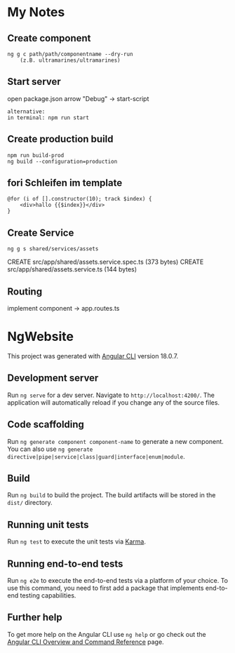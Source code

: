 # My Notes
## Create component
    ng g c path/path/componentname --dry-run
        (z.B. ultramarines/ultramarines)

## Start server
open package.json 
arrow "Debug" -> start-script 

    alternative:
    in terminal: npm run start

## Create production build

    npm run build-prod
    ng build --configuration=production

## fori Schleifen im template

    @for (i of [].constructor(10); track $index) {
        <div>hallo {{$index}}</div>
    }

## Create Service

    ng g s shared/services/assets   

CREATE src/app/shared/assets.service.spec.ts (373 bytes)
CREATE src/app/shared/assets.service.ts (144 bytes)

## Routing

implement component -> app.routes.ts 

# NgWebsite

This project was generated with [Angular CLI](https://github.com/angular/angular-cli) version 18.0.7.

## Development server

Run `ng serve` for a dev server. Navigate to `http://localhost:4200/`. The application will automatically reload if you change any of the source files.

## Code scaffolding

Run `ng generate component component-name` to generate a new component. You can also use `ng generate directive|pipe|service|class|guard|interface|enum|module`.

## Build

Run `ng build` to build the project. The build artifacts will be stored in the `dist/` directory.

## Running unit tests

Run `ng test` to execute the unit tests via [Karma](https://karma-runner.github.io).

## Running end-to-end tests

Run `ng e2e` to execute the end-to-end tests via a platform of your choice. To use this command, you need to first add a package that implements end-to-end testing capabilities.

## Further help

To get more help on the Angular CLI use `ng help` or go check out the [Angular CLI Overview and Command Reference](https://angular.dev/tools/cli) page.
